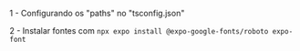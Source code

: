 1 - Configurando os "paths" no "tsconfig.json"

2 - Instalar fontes com `npx expo install @expo-google-fonts/roboto expo-font`